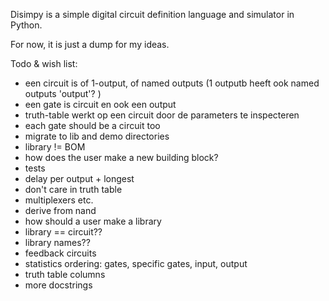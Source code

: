 Disimpy is a simple digital circuit 
definition language and simulator in Python.

For now, it is just a dump for my ideas.

Todo & wish list:
- een circuit is of 1-output, of named outputs (1 outputb heeft ook named outputs 'output'? )
- een gate is circuit en ook een output
- truth-table werkt op een circuit door de parameters te inspecteren
- each gate should be a circuit too
- migrate to lib and demo directories
- library != BOM
- how does the user make a new building block?
- tests
- delay per output + longest
- don't care in truth table
- multiplexers etc.
- derive from nand
- how should a user make a library
- library == circuit??
- library names??
- feedback circuits
- statistics ordering: gates, specific gates, input, output
- truth table columns
- more docstrings